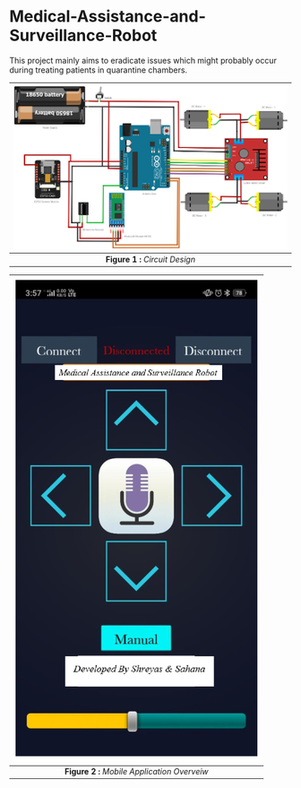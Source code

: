 # Medical-Assistance-and-Surveillance-Robot
This project mainly aims to eradicate issues which might probably occur during treating patients in quarantine chambers.

| ![](Images/Image.png) | 
|:--:| 
| **Figure 1 :** *Circuit Design* |

| ![](Images/image4.png) | 
|:--:| 
| **Figure 2 :** *Mobile Application Overveiw* |
